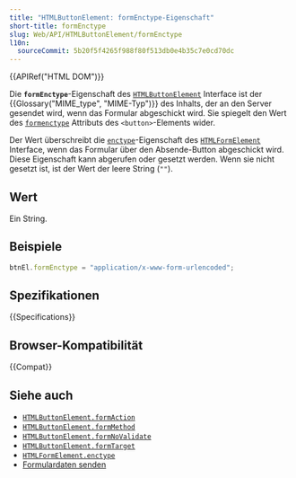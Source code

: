 ```yaml
---
title: "HTMLButtonElement: formEnctype-Eigenschaft"
short-title: formEnctype
slug: Web/API/HTMLButtonElement/formEnctype
l10n:
  sourceCommit: 5b20f5f4265f988f80f513db0e4b35c7e0cd70dc
---
```


{{APIRef("HTML DOM")}}

Die **`formEnctype`**-Eigenschaft des [`HTMLButtonElement`](/de/docs/Web/API/HTMLButtonElement) Interface ist der {{Glossary("MIME_type", "MIME-Typ")}} des Inhalts, der an den Server gesendet wird, wenn das Formular abgeschickt wird. Sie spiegelt den Wert des [`formenctype`](/de/docs/Web/HTML/Element/button#formenctype) Attributs des `<button>`-Elements wider.

Der Wert überschreibt die [`enctype`](/de/docs/Web/API/HTMLFormElement/enctype)-Eigenschaft des [`HTMLFormElement`](/de/docs/Web/API/HTMLFormElement) Interface, wenn das Formular über den Absende-Button abgeschickt wird. Diese Eigenschaft kann abgerufen oder gesetzt werden. Wenn sie nicht gesetzt ist, ist der Wert der leere String (`""`).

## Wert

Ein String.

## Beispiele

```js
btnEl.formEnctype = "application/x-www-form-urlencoded";
```

## Spezifikationen

{{Specifications}}

## Browser-Kompatibilität

{{Compat}}

## Siehe auch

- [`HTMLButtonElement.formAction`](/de/docs/Web/API/HTMLButtonElement/formAction)
- [`HTMLButtonElement.formMethod`](/de/docs/Web/API/HTMLButtonElement/formMethod)
- [`HTMLButtonElement.formNoValidate`](/de/docs/Web/API/HTMLButtonElement/formNoValidate)
- [`HTMLButtonElement.formTarget`](/de/docs/Web/API/HTMLButtonElement/formTarget)
- [`HTMLFormElement.enctype`](/de/docs/Web/API/HTMLFormElement/enctype)
- [Formulardaten senden](/de/docs/Learn_web_development/Extensions/Forms/Sending_and_retrieving_form_data)
